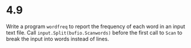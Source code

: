 # 4.9

Write a program `wordfreq` to report the frequency of each word in an input
text file. Call `input.Split(bufio.Scanwords)` before the first call to `Scan`
to break the input into words instead of lines.
